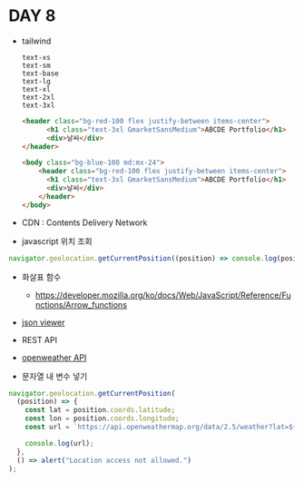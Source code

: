 # DAY 8

- tailwind

  ```
  text-xs
  text-sm
  text-base
  text-lg
  text-xl
  text-2xl
  text-3xl
  ```

  ```html
  <header class="bg-red-100 flex justify-between items-center">
        <h1 class="text-3xl GmarketSansMedium">ABCDE Portfolio</h1>
        <div>날씨</div>
  </header>
  ```

  ```html
  <body class="bg-blue-100 md:mx-24">
      <header class="bg-red-100 flex justify-between items-center">
        <h1 class="text-3xl GmarketSansMedium">ABCDE Portfolio</h1>
        <div>날씨</div>
      </header>
  </body>
  ```

- CDN  : Contents Delivery Network

- javascript 위치 조회

```javascript
navigator.geolocation.getCurrentPosition((position) => console.log(position));
```

- 화살표 함수
  - https://developer.mozilla.org/ko/docs/Web/JavaScript/Reference/Functions/Arrow_functions

- [json viewer](https://chrome.google.com/webstore/detail/json-viewer/gbmdgpbipfallnflgajpaliibnhdgobh?hl=ko)

- REST API
- [openweather API](https://openweathermap.org/)

- 문자열 내 변수 넣기 

```javascript
navigator.geolocation.getCurrentPosition(
  (position) => {
    const lat = position.coords.latitude;
    const lon = position.coords.longitude;
    const url = `https://api.openweathermap.org/data/2.5/weather?lat=${lat}&lon=${lon}&appid=${API_KEY}&units=metric`;

    console.log(url);
  },
  () => alert("Location access not allowed.")
);
```

